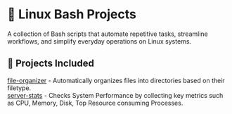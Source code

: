 # 🐧 Linux Bash Projects 

A collection of Bash scripts that automate repetitive tasks, streamline workflows, and simplify everyday operations on Linux systems.

## 📁 Projects Included
[file-organizer](./file-organizer/) - Automatically organizes files into directories based on their filetype.<br>
[server-stats](./server-stats/) - Checks System Performance by collecting key metrics such as CPU, Memory, Disk, Top Resource consuming Processes.
